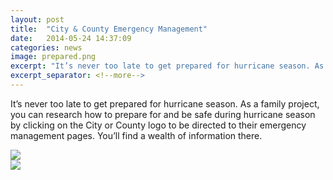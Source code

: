 ```yaml
---
layout: post
title:  "City & County Emergency Management"
date:   2014-05-24 14:37:09
categories: news
image: prepared.png
excerpt: "It’s never too late to get prepared for hurricane season. As a family project, you can research how to prepare for and be safe during hurricane season by clicking on the City or County logo to be directed to their emergency management pages. You’ll find a wealth of information there."
excerpt_separator: <!--more-->
---
```


It’s never too late to get prepared for hurricane season. As a family project, you can research how to prepare for and be safe during hurricane season by clicking on the City or County logo to be directed to their emergency management pages. You’ll find a wealth of information there.

<div class="row text-center">
	<div class="col-xs-6">
		<a href="http://www.hillsboroughcounty.org/emergency/" target="_blank">
			<img src="{{site.baseurl}}/images/hc-logo.png" class="img-responsive">
		</a>
	</div>
	<div class="col-xs-6">
		<a href="http://www.tampagov.net/dept_emergency_management/" target="_blank">
			<img src="{{site.baseurl}}/images/city-tampa-logo.png" class="img-responsive">
		</a>
	</div>
</div>
